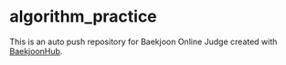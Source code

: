 # algorithm_practice
This is an auto push repository for Baekjoon Online Judge created with [BaekjoonHub](https://github.com/BaekjoonHub/BaekjoonHub).
